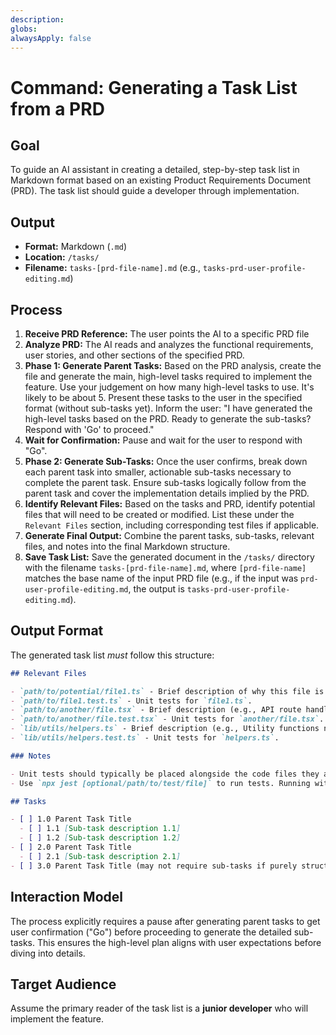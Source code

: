 ```yaml
---
description: 
globs: 
alwaysApply: false
---
```

# Command: Generating a Task List from a PRD

## Goal

To guide an AI assistant in creating a detailed, step-by-step task list in Markdown format based on an existing Product Requirements Document (PRD). The task list should guide a developer through implementation.

## Output

- **Format:** Markdown (`.md`)
- **Location:** `/tasks/`
- **Filename:** `tasks-[prd-file-name].md` (e.g., `tasks-prd-user-profile-editing.md`)

## Process

1.  **Receive PRD Reference:** The user points the AI to a specific PRD file
2.  **Analyze PRD:** The AI reads and analyzes the functional requirements, user stories, and other sections of the specified PRD.
3.  **Phase 1: Generate Parent Tasks:** Based on the PRD analysis, create the file and generate the main, high-level tasks required to implement the feature. Use your judgement on how many high-level tasks to use. It's likely to be about 5. Present these tasks to the user in the specified format (without sub-tasks yet). Inform the user: "I have generated the high-level tasks based on the PRD. Ready to generate the sub-tasks? Respond with 'Go' to proceed."
4.  **Wait for Confirmation:** Pause and wait for the user to respond with "Go".
5.  **Phase 2: Generate Sub-Tasks:** Once the user confirms, break down each parent task into smaller, actionable sub-tasks necessary to complete the parent task. Ensure sub-tasks logically follow from the parent task and cover the implementation details implied by the PRD.
6.  **Identify Relevant Files:** Based on the tasks and PRD, identify potential files that will need to be created or modified. List these under the `Relevant Files` section, including corresponding test files if applicable.
7.  **Generate Final Output:** Combine the parent tasks, sub-tasks, relevant files, and notes into the final Markdown structure.
8.  **Save Task List:** Save the generated document in the `/tasks/` directory with the filename `tasks-[prd-file-name].md`, where `[prd-file-name]` matches the base name of the input PRD file (e.g., if the input was `prd-user-profile-editing.md`, the output is `tasks-prd-user-profile-editing.md`).

## Output Format

The generated task list _must_ follow this structure:

```markdown
## Relevant Files

- `path/to/potential/file1.ts` - Brief description of why this file is relevant (e.g., Contains the main component for this feature).
- `path/to/file1.test.ts` - Unit tests for `file1.ts`.
- `path/to/another/file.tsx` - Brief description (e.g., API route handler for data submission).
- `path/to/another/file.test.tsx` - Unit tests for `another/file.tsx`.
- `lib/utils/helpers.ts` - Brief description (e.g., Utility functions needed for calculations).
- `lib/utils/helpers.test.ts` - Unit tests for `helpers.ts`.

### Notes

- Unit tests should typically be placed alongside the code files they are testing (e.g., `MyComponent.tsx` and `MyComponent.test.tsx` in the same directory).
- Use `npx jest [optional/path/to/test/file]` to run tests. Running without a path executes all tests found by the Jest configuration.

## Tasks

- [ ] 1.0 Parent Task Title
  - [ ] 1.1 [Sub-task description 1.1]
  - [ ] 1.2 [Sub-task description 1.2]
- [ ] 2.0 Parent Task Title
  - [ ] 2.1 [Sub-task description 2.1]
- [ ] 3.0 Parent Task Title (may not require sub-tasks if purely structural or configuration)
```

## Interaction Model

The process explicitly requires a pause after generating parent tasks to get user confirmation ("Go") before proceeding to generate the detailed sub-tasks. This ensures the high-level plan aligns with user expectations before diving into details.

## Target Audience

Assume the primary reader of the task list is a **junior developer** who will implement the feature.
